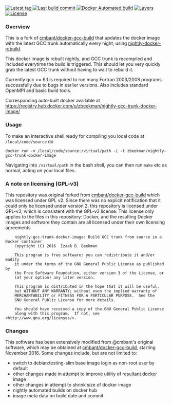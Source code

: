 [![Latest tag](https://images.microbadger.com/badges/version/zbeekman/nightly-gcc-trunk-docker-image.svg)](https://microbadger.com/images/zbeekman/nightly-gcc-trunk-docker-image) 
[![Last build commit](https://images.microbadger.com/badges/commit/zbeekman/nightly-gcc-trunk-docker-image.svg)](https://microbadger.com/images/zbeekman/nightly-gcc-trunk-docker-image) 
[![Docker Automated build](https://img.shields.io/docker/automated/zbeekman/nightly-gcc-trunk-docker-image.svg)](https://hub.docker.com/r/zbeekman/nightly-gcc-trunk-docker-image/builds/) 
[![Layers](https://images.microbadger.com/badges/image/zbeekman/nightly-gcc-trunk-docker-image.svg)](https://microbadger.com/images/zbeekman/nightly-gcc-trunk-docker-image) 
[![License](https://images.microbadger.com/badges/license/zbeekman/nightly-gcc-trunk-docker-image.svg)](https://microbadger.com/images/zbeekman/nightly-gcc-trunk-docker-image)

### Overview

This is a fork of [cmbant/docker-gcc-build] that updates the docker
image with the latest GCC trunk automatically every night, using
[nightly-docker-rebuild].

This docker image is rebuilt nightly, and GCC trunk is recompiled and
included everytime the build is triggered. This should let you very
quickly grab the latest GCC trunk without having to wait to rebuild
it.

Currently gcc >= 6.1 is required to run many Fortran 2003/2008
programs successfully due to bugs in earlier versions. Also includes
standard OpenMPI and basic build tools.

Corresponding auto-built docker available at
https://registry.hub.docker.com/u/zbeekman/nightly-gcc-trunk-docker-image/

### Usage

To make an interactive shell ready for compiling you local code at
`/local/code/source` do

```
docker run -v /local/code/source:/virtual/path -i -t zbeekman/nightly-gcc-trunk-docker-image
```

Navigating into `/virtual/path` in the bash shell, you can then run `make`
etc as normal, acting on your local files.

### A note on licensing (GPL-v3)

This repository was original forked from [cmbant/docker-gcc-build]
which was licensed under GPL v2. Since there was no explicit
notification that it could only be licensed under version 2, this
repository is licensed under GPL-v3, which is consistent with the
GPL-v2 license. This license only applies to the files in this
repository: Docker, and the resulting Docker images and software they
contain are all licensed under their own licensing agreements.

```
    nightly-gcc-trunk-docker-image: Build GCC trunk from source in a Docker container
    Copyright (C) 2016  Izaak B. Beekman

    This program is free software: you can redistribute it and/or modify
    it under the terms of the GNU General Public License as published by
    the Free Software Foundation, either version 3 of the License, or
    (at your option) any later version.

    This program is distributed in the hope that it will be useful,
    but WITHOUT ANY WARRANTY; without even the implied warranty of
    MERCHANTABILITY or FITNESS FOR A PARTICULAR PURPOSE.  See the
    GNU General Public License for more details.

    You should have received a copy of the GNU General Public License
    along with this program.  If not, see <http://www.gnu.org/licenses/>.

```

### Changes

This software has been extensively modified from @cmbant's original
software, which may be obtained at [cmbant/docker-gcc-build], starting
November 2016. Some changes include, but are not limited to:

 - switch to debian:testing-slim base image login as non-root user by
   default
 - other changes made in attempt to improve utility of resultant docker
   image
 - other changes in attempt to shrink size of docker image
 - nightly automated builds on docker hub
 - image meta data on build date and commit

[cmbant/docker-gcc-build]: https://github.com/cmbant/docker-gcc-build
[nightly-docker-rebuild]: https://github.com/zbeekman/nightly-docker-rebuild
